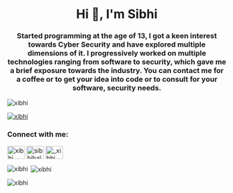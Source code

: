 <h1 align="center">Hi 👋, I'm Sibhi</h1>
<h3 align="center">Started programming at the age of 13, I got a keen interest towards Cyber Security and have explored multiple dimensions of it. I progressively worked on multiple technologies ranging from software to security, which gave me a brief exposure towards the industry. You can contact me for a coffee or to get your idea into code or to consult for your software, security needs.</h3>

<p align="left"> <img src="https://komarev.com/ghpvc/?username=xibhi&label=Profile%20views&color=0e75b6&style=flat" alt="xibhi" /> </p>

<p align="left"> <a href="https://github.com/ryo-ma/github-profile-trophy"><img src="https://github-profile-trophy.vercel.app/?username=xibhi" alt="xibhi" /></a> </p>

<h3 align="left">Connect with me:</h3>
<p align="left">
<a href="https://twitter.com/xibhi_" target="blank"><img align="center" src="https://raw.githubusercontent.com/rahuldkjain/github-profile-readme-generator/master/src/images/icons/Social/twitter.svg" alt="xibhi_" height="30" width="40" /></a>
<a href="https://linkedin.com/in/sibhibalamurugan" target="blank"><img align="center" src="https://raw.githubusercontent.com/rahuldkjain/github-profile-readme-generator/master/src/images/icons/Social/linked-in-alt.svg" alt="sibhibalamurugan" height="30" width="40" /></a>
<a href="https://instagram.com/_xibhi_" target="blank"><img align="center" src="https://raw.githubusercontent.com/rahuldkjain/github-profile-readme-generator/master/src/images/icons/Social/instagram.svg" alt="_xibhi_" height="30" width="40" /></a>
</p>

<p><img align="left" src="https://github-readme-stats.vercel.app/api/top-langs?username=xibhi&show_icons=true&locale=en&layout=compact" alt="xibhi" /></p>

<p>&nbsp;<img align="center" src="https://github-readme-stats.vercel.app/api?username=xibhi&show_icons=true&locale=en" alt="xibhi" /></p>

<p><img align="center" src="https://github-readme-streak-stats.herokuapp.com/?user=xibhi&" alt="xibhi" /></p>
